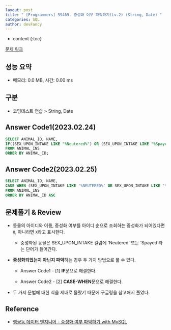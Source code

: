 ```yaml
---
layout: post
title: " [Programmers] 59409. 중성화 여부 파악하기(Lv.2) (String, Date) "
categories: SQL
author: devFancy
---
```

* content
{:toc}

[문제 링크](https://school.programmers.co.kr/learn/courses/30/lessons/59409)

## 성능 요약

* 메모리: 0.0 MB, 시간: 0.00 ms

## 구분

* 코딩테스트 연습 > String, Date

## Answer Code1(2023.02.24)

```sql
SELECT ANIMAL_ID, NAME, 
IF((SEX_UPON_INTAKE LIKE "%Neutered%") OR (SEX_UPON_INTAKE LIKE "%Spayed%"), "O", "X")  AS "중성화" 
FROM ANIMAL_INS 
ORDER BY ANIMAL_ID;
```

## Answer Code2(2023.02.25)

```sql
SELECT ANIMAL_ID, NAME,
CASE WHEN (SEX_UPON_INTAKE LIKE '%NEUTERED%' OR SEX_UPON_INTAKE LIKE '%SPAYED%') THEN 'O' ELSE 'X' END AS '중성화'
FROM ANIMAL_INS
ORDER BY ANIMAL_ID ASC
```


## 문제풀기 & Review

* 동물의 아이디와 이름, 중성화 여부를 아이디 순으로 조회하는 중성화가 되어있다면 `O`, 아니라면 `X`라고 표시한다.
  
  * 중성화된 동물은 SEX_UPON_INTAKE 컬럼에 ‘Neutered’ 또는 ‘Spayed’라는 단어가 들어간다.
  
* **중성화되었는지 아닌지 파악**하는 경우 두 가지 방법으로 풀 수 있다.

  * Answer Code1 - [1] **IF**문으로 해결한다.

  * Answer Code2 - [2] **CASE-WHEN**문으로 해결한다.

* 두 가지 문법에 대한 식을 제대로 몰랐기 때문에 구글링을 참고해서 풀었다.

## Reference

* [행궁동 데이터 엔지니어 - 중성화 여부 파악하기 with MySQL](https://mentha2.tistory.com/102)

